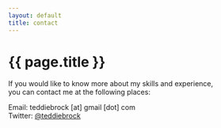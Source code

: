 ```yaml
---
layout: default
title: contact
---
```


# {{ page.title }}

If you would like to know more about my skills and experience, <br>you can contact me at the following places:

Email: teddiebrock [at] gmail [dot] com
<br>Twitter: [@teddiebrock](https://twitter.com/teddiebrock)
